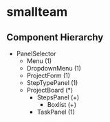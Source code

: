# smallteam

## Component Hierarchy
- PanelSelector
  - Menu (1)
  - DropdownMenu (1)
  - ProjectForm (1)
  - StepTypePanel (1)
  - ProjectBoard (*)
    - StepsPanel (+)
      - Boxlist (+)
    - TaskPanel (1)